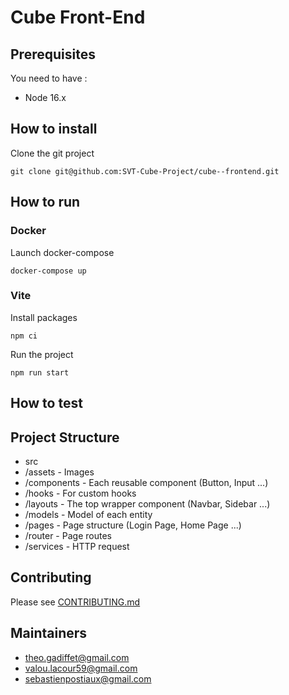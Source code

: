 # Cube Front-End

## Prerequisites

You need to have :
* Node 16.x

## How to install
Clone the git project

```shell
git clone git@github.com:SVT-Cube-Project/cube--frontend.git
```

## How to run

### Docker

Launch docker-compose

```shell
docker-compose up
```

### Vite

Install packages

```shell
npm ci
```

Run the project

```shell
npm run start
```

## How to test


## Project Structure

* src
* /assets - Images
* /components - Each reusable component (Button, Input ...)
* /hooks - For custom hooks
* /layouts - The top wrapper component (Navbar, Sidebar ...)
* /models - Model of each entity
* /pages - Page structure (Login Page, Home Page ...)
* /router - Page routes
* /services - HTTP request

## Contributing

Please see [CONTRIBUTING.md](./CONTRIBUTING.md)

## Maintainers

* theo.gadiffet@gmail.com
* valou.lacour59@gmail.com
* sebastienpostiaux@gmail.com